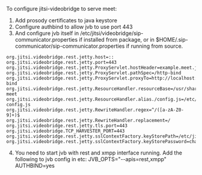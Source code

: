 To configure jitsi-videobridge to serve meet:

1. Add prosody certificates to java keystore
2. Configure authbind to allow jvb to use port 443
3. And configure jvb itself in
/etc/jitsi/videobridge/sip-communicator.properties if installed from package, or in $HOME/.sip-communicator/sip-communicator.properties if running from source.
```
org.jitsi.videobridge.rest.jetty.host=::
org.jitsi.videobridge.rest.jetty.port=443
org.jitsi.videobridge.rest.jetty.ProxyServlet.hostHeader=example.meet.jit.si
org.jitsi.videobridge.rest.jetty.ProxyServlet.pathSpec=/http-bind
org.jitsi.videobridge.rest.jetty.ProxyServlet.proxyTo=http://localhost:5280/http-bind
org.jitsi.videobridge.rest.jetty.ResourceHandler.resourceBase=/usr/share/jitsi-meet
org.jitsi.videobridge.rest.jetty.ResourceHandler.alias./config.js=/etc/jitsi/meet/example.meet.jit.si-config.js
org.jitsi.videobridge.rest.jetty.RewriteHandler.regex=^/([a-zA-Z0-9]+)$
org.jitsi.videobridge.rest.jetty.RewriteHandler.replacement=/
org.jitsi.videobridge.rest.jetty.tls.port=443
org.jitsi.videobridge.TCP_HARVESTER_PORT=443
org.jitsi.videobridge.rest.jetty.sslContextFactory.keyStorePath=/etc/jitsi/videobridge/example.meet.jit.si.jks
org.jitsi.videobridge.rest.jetty.sslContextFactory.keyStorePassword=changeit
```
4. You need to start jvb with rest and xmpp interface running. Add the
following to jvb config in etc:
JVB_OPTS="--apis=rest,xmpp"
AUTHBIND=yes
